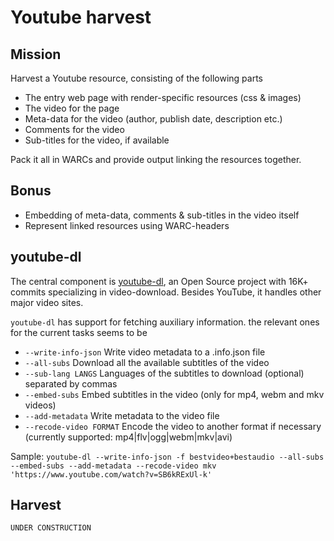# Youtube harvest

## Mission

Harvest a Youtube resource, consisting of the following parts

* The entry web page with render-specific resources (css & images)
* The video for the page
* Meta-data for the video (author, publish date, description etc.)
* Comments for the video
* Sub-titles for the video, if available

Pack it all in WARCs and provide output linking the resources together.

## Bonus

* Embedding of meta-data, comments & sub-titles in the video itself
* Represent linked resources using WARC-headers

## youtube-dl

The central component is [youtube-dl](https://github.com/rg3/youtube-dl), an Open Source project with 16K+ commits specializing in video-download. Besides YouTube, it handles other major video sites.

`youtube-dl` has support for fetching auxiliary information. the relevant ones for the current tasks seems to be
* `--write-info-json` Write video metadata to a .info.json file
* `--all-subs` Download all the available subtitles of the video
* `--sub-lang LANGS` Languages of the subtitles to download (optional) separated by commas
* `--embed-subs` Embed subtitles in the video (only for mp4, webm and mkv videos)
* `--add-metadata` Write metadata to the video file
* `--recode-video FORMAT` Encode the video to another format if necessary (currently supported: mp4|flv|ogg|webm|mkv|avi)

Sample: `youtube-dl --write-info-json -f bestvideo+bestaudio --all-subs --embed-subs --add-metadata --recode-video mkv 'https://www.youtube.com/watch?v=SB6kRExUl-k'`

## Harvest

`UNDER CONSTRUCTION`
